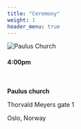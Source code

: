 ```yaml
---
title: "Ceremony"
weight: 1
header_menu: true
---
```


![Paulus Church](/images/paulus.jpg)

#### 4:00pm

&nbsp; 

**Paulus church**


Thorvald Meyers gate 1


Oslo, Norway
